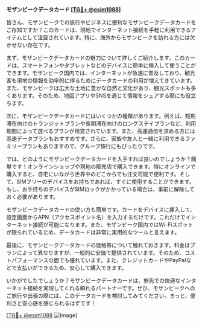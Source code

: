 **モザンビークデータカード [[TG💪+ @esim1088](https://t.me/s/esim1088)]**

皆さん、モザンビークでの旅行やビジネスに便利なモザンビークデータカードをご存知ですか？このカードは、現地でインターネット接続を手軽に利用できるアイテムとして注目されています。特に、海外からモザンビークを訪れる方には欠かせない存在です。

まず、モザンビークデータカードの魅力について詳しくご紹介します。このカードは、スマートフォンやタブレットなどのデバイスに簡単に挿入して使うことができます。モザンビーク国内では、インターネットが急速に普及しており、観光客も現地の情報を効率的に得るためにデータカードの利用が増えてきています。また、モザンビークは広大な土地に豊かな自然と文化があり、観光スポットも多くあります。そのため、地図アプリやSNSを通じて情報をシェアする際にも役立ちます。

次に、モザンビークデータカードにはいくつかの種類があります。例えば、短期滞在向けのトランジットプランや長期滞在向けのロングステイプランなど、利用期間によって選べるプランが用意されています。また、高速通信を求める方には高速データプランもおすすめです。さらに、家族や友人と一緒に利用できるファミリープランもありますので、グループ旅行にもぴったりです。

では、どのようにモザンビークデータカードを入手すれば良いのでしょうか？簡単です！オンラインショップや現地の販売店で購入できます。特にオンラインで購入すると、自宅にいながら世界中のどこからでも注文可能で便利です。そして、SIMフリーのデバイスをお持ちであれば、すぐに使用することができます。もし、お手持ちのデバイスがSIMロックがかかっている場合は、事前に解除しておく必要があります。

モザンビークデータカードの使い方も簡単です。カードをデバイスに挿入して、設定画面からAPN（アクセスポイント名）を入力するだけです。これだけでインターネット接続が可能になります。また、モザンビーク国内ではWi-Fiスポットが限られているため、データカードは非常に実用的なツールと言えます。

最後に、モザンビークデータカードの価格帯について触れておきます。料金はプランによって異なりますが、一般的に安価で提供されています。そのため、コストパフォーマンスの面でも優れています。また、クレジットカードやPayPalなどで支払いができるため、安心して購入できます。

いかがでしたでしょうか？モザンビークデータカードは、旅先での快適なインターネット接続を実現してくれる頼れるパートナーです。ぜひ、モザンビークへのご旅行や出張の際には、このデータカードを検討してみてください。きっと、便利さと安心感を感じられるはずです！

[[TG💪+ @esim1088](https://t.me/s/esim1088) ![Image](https://i.postimg.cc/Y0z9fWf4/image.png)]